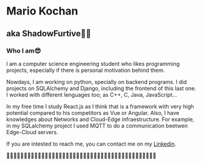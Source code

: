 # Mario Kochan
## aka ShadowFurtive🐱‍👤

### Who I am😎
I am a computer science engineering student who likes programming projects, especially if there is personal motivation behind them. 

Nowdays, I am working on python, specially on backend programs. I did projects on SQLAlchemy and Django, including the frontend of this last one. 
I worked with different lenguages too; as C++, C, Java, JavaScript...

In my free time I study React.js as I think that is a framework with very high potential compared to his competitors as Vue or Angular.
Also, I have knowledges about Networks and Cloud-Edge infraestructure. For example, in my SQLalchemy project I used MQTT to do a communication beetwen Edge-Cloud servers.

If you are intested to reach me, you can contact me on my [Linkedin](https://www.linkedin.com/in/mario-k-57b442200/).

👾👾👾👾👾👾👾👾👾👾👾👾👾👾👾👾👾👾👾👾👾👾👾👾👾👾👾👾👾👾👾👾👾👾👾👾👾👾👾👾👾👾👾
<!---
ShadowFurtive/ShadowFurtive is a ✨ special ✨ repository because its `README.md` (this file) appears on your GitHub profile.
You can click the Preview link to take a look at your changes.
--->
